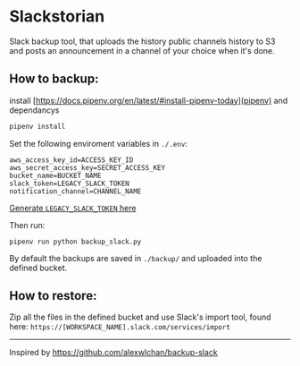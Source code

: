 # Slackstorian

Slack backup tool, that uploads the history public channels history to S3 and posts an announcement in a channel of your choice when it's done.

## How to backup:
install [https://docs.pipenv.org/en/latest/#install-pipenv-today](pipenv) and dependancys
```bash
pipenv install
```


Set the following enviroment variables in `./.env`:
```
aws_access_key_id=ACCESS_KEY_ID
aws_secret_access_key=SECRET_ACCESS_KEY
bucket_name=BUCKET_NAME
slack_token=LEGACY_SLACK_TOKEN
notification_channel=CHANNEL_NAME
```
[Generate `LEGACY_SLACK_TOKEN` here](https://api.slack.com/custom-integrations/legacy-tokens)

Then run:
```
pipenv run python backup_slack.py
```
By default the backups are saved in `./backup/` and uploaded into the defined bucket.

## How to restore:
Zip all the files in the defined bucket and use Slack's import tool, found here:
`https://[WORKSPACE_NAME].slack.com/services/import`

---
Inspired by https://github.com/alexwlchan/backup-slack
